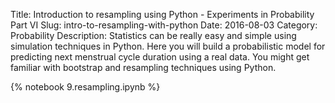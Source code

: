 Title: Introduction to resampling using Python - Experiments in Probability Part VI
Slug: intro-to-resampling-with-python
Date: 2016-08-03
Category: Probability
Description: Statistics can be really easy and simple using simulation techniques in Python. Here you will build a probabilistic model for predicting next menstrual cycle duration using a real data. You might get familiar with bootstrap and resampling techniques using Python.

{% notebook 9.resampling.ipynb %}

